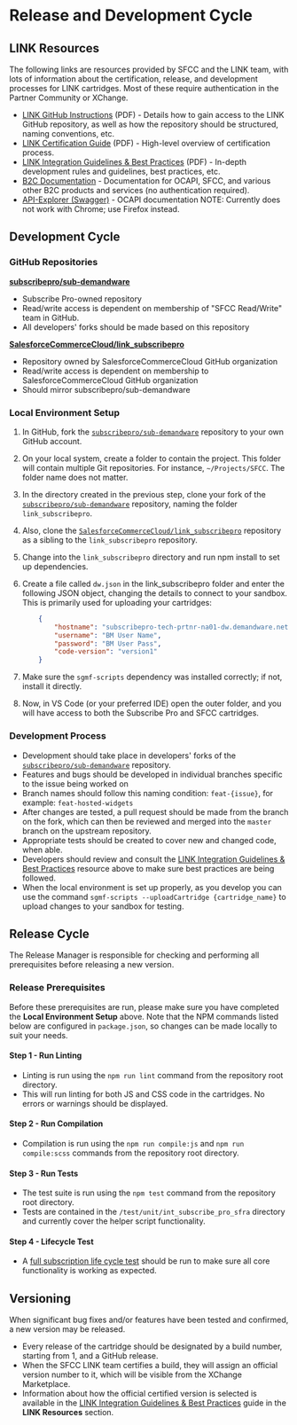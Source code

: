 # Release and Development Cycle

## LINK Resources

The following links are resources provided by SFCC and the LINK team, with lots of information about the certification, release, and development processes for LINK cartridges. Most of these require authentication in the Partner Community or XChange.

* [LINK GitHub Instructions](https://partners.salesforce.com/0693A0000067Xv4QAE) (PDF) - Details how to gain access to the LINK GitHub repository, as well as how the repository should be structured, naming conventions, etc.
* [LINK Certification Guide](https://partners.salesforce.com/0693A0000067XvE) (PDF) - High-level overview of certification process.
* [LINK Integration Guidelines & Best Practices](https://partners.salesforce.com/0693A000007avARQAY) (PDF) - In-depth development rules and guidelines, best practices, etc.
* [B2C Documentation](https://documentation.b2c.commercecloud.salesforce.com/DOC1/index.jsp) - Documentation for OCAPI, SFCC, and various other B2C products and services (no authentication required).
* [API-Explorer (Swagger)](https://api-explorer.commercecloud.salesforce.com/?url=https://demo-ocapi.demandware.net/s/-/dw/meta/v1/rest) - OCAPI documentation NOTE: Currently does not work with Chrome; use Firefox instead.

## Development Cycle

### GitHub Repositories

**[subscribepro/sub-demandware](https://github.com/subscribepro/sub-demandware)**

* Subscribe Pro-owned repository
* Read/write access is dependent on membership of "SFCC Read/Write" team in GitHub.
* All developers' forks should be made based on this repository

**[SalesforceCommerceCloud/link_subscribepro](https://github.com/SalesforceCommerceCloud/link_subscribepro)**

* Repository owned by SalesforceCommerceCloud GitHub organization
* Read/write access is dependent on membership to SalesforceCommerceCloud GitHub organization
* Should mirror subscribepro/sub-demandware

### Local Environment Setup

1. In GitHub, fork the [`subscribepro/sub-demandware`](https://github.com/subscribepro/sub-demandware) repository to your own GitHub account.
2. On your local system, create a folder to contain the project. This folder will contain multiple Git repositories. For instance, `~/Projects/SFCC`. The folder name does not matter.
3. In the directory created in the previous step, clone your fork of the [`subscribepro/sub-demandware`](https://github.com/subscribepro/sub-demandware) repository, naming the folder `link_subscribepro`.
4. Also, clone the [`SalesforceCommerceCloud/link_subscribepro`](https://github.com/SalesforceCommerceCloud/link_subscribepro) repository as a sibling to the `link_subscribepro` repository.
5. Change into the `link_subscribepro` directory and run npm install to set up dependencies.
6. Create a file called `dw.json` in the link_subscribepro folder and enter the following JSON object, changing the details to connect to your sandbox. This is primarily used for uploading your cartridges:

    ```json
        {
            "hostname": "subscribepro-tech-prtnr-na01-dw.demandware.net",
            "username": "BM User Name",
            "password": "BM User Pass",
            "code-version": "version1"
        }
    ```

7. Make sure the `sgmf-scripts` dependency was installed correctly; if not, install it directly.
8. Now, in VS Code (or your preferred IDE) open the outer folder, and you will have access to both the Subscribe Pro and SFCC cartridges.

### Development Process

* Development should take place in developers' forks of the [`subscribepro/sub-demandware`](https://github.com/subscribepro/sub-demandware) repository.
* Features and bugs should be developed in individual branches specific to the issue being worked on
* Branch names should follow this naming condition: `feat-{issue}`, for example: `feat-hosted-widgets`
* After changes are tested, a pull request should be made from the branch on the fork, which can then be reviewed and merged into the `master` branch on the upstream repository.
* Appropriate tests should be created to cover new and changed code, when able.
* Developers should review and consult the [LINK Integration Guidelines & Best Practices](https://partners.salesforce.com/0693A000007avARQAY) resource above to make sure best practices are being followed.
* When the local environment is set up properly, as you develop you can use the command `sgmf-scripts --uploadCartridge {cartridge_name}` to upload changes to your sandbox for testing.

## Release Cycle

The Release Manager is responsible for checking and performing all prerequisites before releasing a new version.

### Release Prerequisites

Before these prerequisites are run, please make sure you have completed the **Local Environment Setup** above. Note that the NPM commands listed below are configured in `package.json`, so changes can be made locally to suit your needs.

#### Step 1 - Run Linting

* Linting is run using the `npm run lint` command from the repository root directory.
* This will run linting for both JS and CSS code in the cartridges. No errors or warnings should be displayed.

#### Step 2 - Run Compilation

* Compilation is run using the `npm run compile:js` and `npm run compile:scss` commands from the repository root directory.

#### Step 3 - Run Tests

* The test suite is run using the `npm test` command from the repository root directory.
* Tests are contained in the `/test/unit/int_subscribe_pro_sfra` directory and currently cover the helper script functionality.

#### Step 4 - Lifecycle Test

* A [full subscription life cycle test](https://docs.subscribepro.com/users/testing/full-subscription-life-cycle-testing/) should be run to make sure all core functionality is working as expected.

## Versioning

When significant bug fixes and/or features have been tested and confirmed, a new version may be released.

* Every release of the cartridge should be designated by a build number, starting from 1, and a GitHub release.
* When the SFCC LINK team certifies a build, they will assign an official version number to it, which will be visible from the XChange Marketplace.
* Information about how the official certified version is selected is available in the [LINK Integration Guidelines & Best Practices](https://partners.salesforce.com/0693A000007avARQAY) guide in the **LINK Resources** section.
